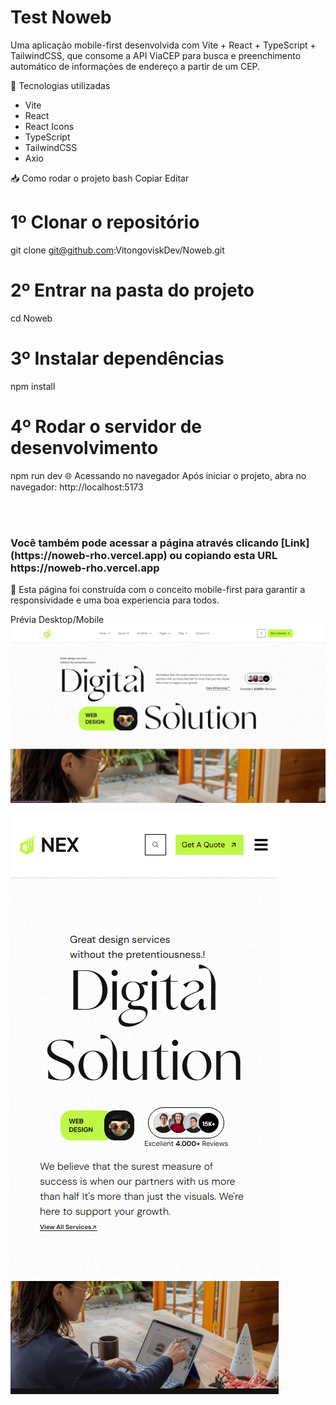 <h1>Test Noweb</h1>

Uma aplicação mobile-first desenvolvida com Vite + React + TypeScript + TailwindCSS, que consome a API ViaCEP para busca e preenchimento automático de informações de endereço a partir de um CEP.

🚀 Tecnologias utilizadas
<ul>
  <li>Vite</li>
  <li>React</li>
  <li>React Icons</li>
  <li>TypeScript</li>
  <li>TailwindCSS</li>
  <li>Axio</li>
</ul>

📥 Como rodar o projeto
bash
Copiar
Editar
# 1️º Clonar o repositório
git clone git@github.com:VitongoviskDev/Noweb.git

# 2️º Entrar na pasta do projeto
cd Noweb

# 3️º Instalar dependências
npm install

# 4️º Rodar o servidor de desenvolvimento
npm run dev
🌐 Acessando no navegador
Após iniciar o projeto, abra no navegador: http://localhost:5173

<br/>
<br/>
<h3>Você também pode acessar a página através clicando [Link](https://noweb-rho.vercel.app) ou copiando esta URL https://noweb-rho.vercel.app</h3>

📱 Esta página foi construída com o conceito mobile-first para garantir a responsividade e uma boa experiencia para todos.

Prévia Desktop/Mobile
![Preview Desktop](public/preview.png )

![Preview Mobile](public/previewMobile.png )
